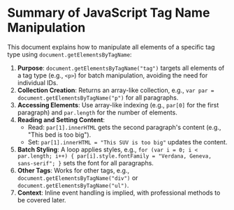 Summary of JavaScript Tag Name Manipulation
===========================================

This document explains how to manipulate all elements of a specific tag type using `document.getElementsByTagName`:

1.  **Purpose**: `document.getElementsByTagName("tag")` targets all elements of a tag type (e.g., `<p>`) for batch manipulation, avoiding the need for individual IDs.
2.  **Collection Creation**: Returns an array-like collection, e.g., `var par = document.getElementsByTagName("p")` for all paragraphs.
3.  **Accessing Elements**: Use array-like indexing (e.g., `par[0]` for the first paragraph) and `par.length` for the number of elements.
4.  **Reading and Setting Content**:
    -   Read: `par[1].innerHTML` gets the second paragraph's content (e.g., "This bed is too big").
    -   Set: `par[1].innerHTML = "This SUV is too big"` updates the content.
5.  **Batch Styling**: A loop applies styles, e.g., `for (var i = 0; i < par.length; i++) { par[i].style.fontFamily = "Verdana, Geneva, sans-serif"; }` sets the font for all paragraphs.
6.  **Other Tags**: Works for other tags, e.g., `document.getElementsByTagName("div")` or `document.getElementsByTagName("ul")`.
7.  **Context**: Inline event handling is implied, with professional methods to be covered later.